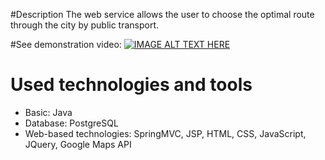 
#Description
The web service allows the user to choose the optimal route through the city by public transport.

#See demonstration video:
 [![IMAGE ALT TEXT HERE](http://img.youtube.com/vi/OXCa7x85nTk/0.jpg)](https://www.youtube.com/watch?v=OXCa7x85nTk)

# Used technologies and tools
* Basic: Java
* Database: PostgreSQL
* Web-based technologies: SpringMVC, JSP, HTML, CSS, JavaScript, JQuery, Google Maps API

